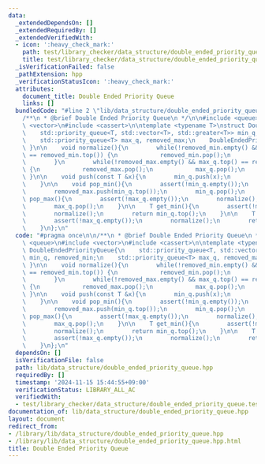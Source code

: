 ```yaml
---
data:
  _extendedDependsOn: []
  _extendedRequiredBy: []
  _extendedVerifiedWith:
  - icon: ':heavy_check_mark:'
    path: test/library_checker/data_structure/double_ended_priority_queue.test.cpp
    title: test/library_checker/data_structure/double_ended_priority_queue.test.cpp
  _isVerificationFailed: false
  _pathExtension: hpp
  _verificationStatusIcon: ':heavy_check_mark:'
  attributes:
    document_title: Double Ended Priority Queue
    links: []
  bundledCode: "#line 2 \"lib/data_structure/double_ended_priority_queue.hpp\"\n\n\
    /**\n * @brief Double Ended Priority Queue\n */\n\n#include <queue>\n#include\
    \ <vector>\n#include <cassert>\n\ntemplate <typename T>\nstruct DoubleEndedPriorityQueue{\n\
    \    std::priority_queue<T, std::vector<T>, std::greater<T>> min_q, removed_min;\n\
    \    std::priority_queue<T> max_q, removed_max;\n    DoubleEndedPriorityQueue(){\
    \ }\n\n    void normalize(){\n        while(!removed_min.empty() && min_q.top()\
    \ == removed_min.top()) {\n            removed_min.pop();\n            min_q.pop();\n\
    \        }\n        while(!removed_max.empty() && max_q.top() == removed_max.top())\
    \ {\n            removed_max.pop();\n            max_q.pop();\n        }\n   \
    \ }\n\n    void push(const T &x){\n        min_q.push(x);\n        max_q.push(x);\n\
    \    }\n\n    void pop_min(){\n        assert(!min_q.empty());\n        normalize();\n\
    \        removed_max.push(min_q.top());\n        min_q.pop();\n    }\n\n    void\
    \ pop_max(){\n        assert(!max_q.empty());\n        normalize();\n        removed_min.push(max_q.top());\n\
    \        max_q.pop();\n    }\n\n    T get_min(){\n        assert(!min_q.empty());\n\
    \        normalize();\n        return min_q.top();\n    }\n\n    T get_max(){\n\
    \        assert(!max_q.empty());\n        normalize();\n        return max_q.top();\n\
    \    }\n};\n"
  code: "#pragma once\n\n/**\n * @brief Double Ended Priority Queue\n */\n\n#include\
    \ <queue>\n#include <vector>\n#include <cassert>\n\ntemplate <typename T>\nstruct\
    \ DoubleEndedPriorityQueue{\n    std::priority_queue<T, std::vector<T>, std::greater<T>>\
    \ min_q, removed_min;\n    std::priority_queue<T> max_q, removed_max;\n    DoubleEndedPriorityQueue(){\
    \ }\n\n    void normalize(){\n        while(!removed_min.empty() && min_q.top()\
    \ == removed_min.top()) {\n            removed_min.pop();\n            min_q.pop();\n\
    \        }\n        while(!removed_max.empty() && max_q.top() == removed_max.top())\
    \ {\n            removed_max.pop();\n            max_q.pop();\n        }\n   \
    \ }\n\n    void push(const T &x){\n        min_q.push(x);\n        max_q.push(x);\n\
    \    }\n\n    void pop_min(){\n        assert(!min_q.empty());\n        normalize();\n\
    \        removed_max.push(min_q.top());\n        min_q.pop();\n    }\n\n    void\
    \ pop_max(){\n        assert(!max_q.empty());\n        normalize();\n        removed_min.push(max_q.top());\n\
    \        max_q.pop();\n    }\n\n    T get_min(){\n        assert(!min_q.empty());\n\
    \        normalize();\n        return min_q.top();\n    }\n\n    T get_max(){\n\
    \        assert(!max_q.empty());\n        normalize();\n        return max_q.top();\n\
    \    }\n};\n"
  dependsOn: []
  isVerificationFile: false
  path: lib/data_structure/double_ended_priority_queue.hpp
  requiredBy: []
  timestamp: '2024-11-15 15:44:55+09:00'
  verificationStatus: LIBRARY_ALL_AC
  verifiedWith:
  - test/library_checker/data_structure/double_ended_priority_queue.test.cpp
documentation_of: lib/data_structure/double_ended_priority_queue.hpp
layout: document
redirect_from:
- /library/lib/data_structure/double_ended_priority_queue.hpp
- /library/lib/data_structure/double_ended_priority_queue.hpp.html
title: Double Ended Priority Queue
---
```

